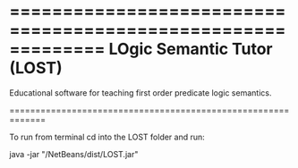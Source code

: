 =============================================================
LOgic Semantic Tutor (LOST)
=============================================================

Educational software for teaching first order predicate logic 
semantics.

=============================================================

To run from terminal cd into the LOST folder and run:

  java -jar "/NetBeans/dist/LOST.jar"
